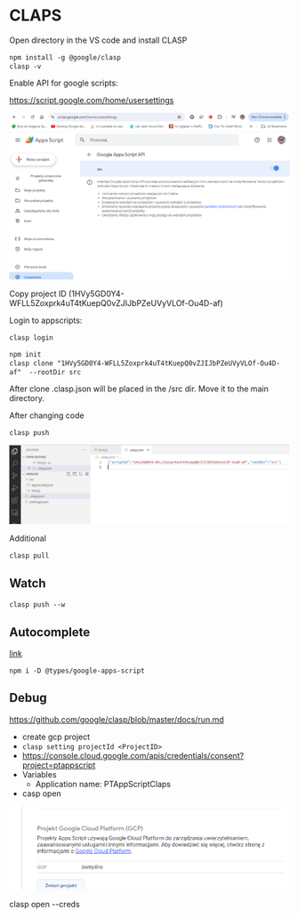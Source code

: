 # CLAPS

<!--more-->


Open directory in the VS code and install CLASP
```
npm install -g @google/clasp
clasp -v
```

Enable API for google scripts:

https://script.google.com/home/usersettings

![img](./Images/Settings.png)

Copy project ID (1HVy5GD0Y4-WFLL5Zoxprk4uT4tKuepQ0vZJIJbPZeUVyVLOf-Ou4D-af)

Login to appscripts:
```
clasp login
```

```
npm init
clasp clone "1HVy5GD0Y4-WFLL5Zoxprk4uT4tKuepQ0vZJIJbPZeUVyVLOf-Ou4D-af"  --rootDir src
```
After clone .clasp.json will be placed in the /src dir. Move it to the main directory.

After changing code

```
clasp push
```
![](Images/FilesStructure.png)

Additional
```
clasp pull
```

## Watch
```
clasp push --w
```

## Autocomplete

[link](https://github.com/google/clasp/blob/master/docs/typescript.md)
```
npm i -D @types/google-apps-script
```


## Debug
https://github.com/google/clasp/blob/master/docs/run.md
- create gcp project
- ``` clasp setting projectId <ProjectID> ```
- https://console.cloud.google.com/apis/credentials/consent?project=ptappscript
- Variables
  - Application name: PTAppScriptClaps
- casp open

![](Images/changeProject.png)

clasp open --creds
